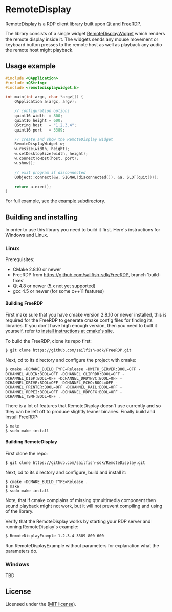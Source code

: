 # RemoteDisplay

RemoteDisplay is a RDP client library built upon [Qt](http://qt.digia.com/) and [FreeRDP](http://www.freerdp.com/).

The library consists of a single widget [RemoteDisplayWidget](src/remotedisplaywidget.h)
which renders the remote display inside it. The widgets sends any mouse movement
or keyboard button presses to the remote host as well as playback any audio the
remote host might playback. 

## Usage example
```C++
#include <QApplication>
#include <QString>
#include <remotedisplaywidget.h>

int main(int argc, char *argv[]) {
    QApplication a(argc, argv);

	// configuration options
	quint16 width  = 800;
	quint16 height = 600;
	QString host   = "1.2.3.4";
	quint16 port   = 3389;

	// create and show the RemoteDisplay widget
    RemoteDisplayWidget w;
    w.resize(width, height);
    w.setDesktopSize(width, height);
    w.connectToHost(host, port);
    w.show();

	// exit program if disconnected
    QObject::connect(&w, SIGNAL(disconnected()), &a, SLOT(quit()));

    return a.exec();
}
```
For full example, see the [example subdirectory](example).

## Building and installing
In order to use this library you need to build it first. Here's instructions
for Windows and Linux.

### Linux
Prerequisites:
* CMake 2.8.10 or newer
* FreeRDP from https://github.com/sailfish-sdk/FreeRDP, branch 'build-fixes'
* Qt 4.8 or newer (5.x not yet supported)
* gcc 4.5 or newer (for some c++11 features)

#### Building FreeRDP
First make sure that you have cmake version 2.8.10 or newer installed, this is
required for the FreeRDP to generate cmake config files for finding its libraries.
If you don't have high enough version, then you need to built it yourself,
refer to [install instructions at cmake's site](http://www.cmake.org/cmake/help/install.html).

To build the FreeRDP, clone its repo first:
```
$ git clone https://github.com/sailfish-sdk/FreeRDP.git
```
Next, cd to its directory and configure the project with cmake:
```
$ cmake -DCMAKE_BUILD_TYPE=Release -DWITH_SERVER:BOOL=OFF -DCHANNEL_AUDIN:BOOL=OFF -DCHANNEL_CLIPRDR:BOOL=OFF -DCHANNEL_DISP:BOOL=OFF -DCHANNEL_DRDYNVC:BOOL=OFF -DCHANNEL_DRIVE:BOOL=OFF -DCHANNEL_ECHO:BOOL=OFF -DCHANNEL_PRINTER:BOOL=OFF -DCHANNEL_RAIL:BOOL=OFF -DCHANNEL_RDPEI:BOOL=OFF -DCHANNEL_RDPGFX:BOOL=OFF -DCHANNEL_TSMF:BOOL=OFF .
```
There is a lot of features that RemoteDisplay doesn't use currently and so they
can be left off to produce slightly leaner binaries.
Finally build and install FreeRDP:
```
$ make
$ sudo make install
```

#### Building RemoteDisplay
First clone the repo:
```
$ git clone https://github.com/sailfish-sdk/RemoteDisplay.git
```
Next, cd to its directory and configure, build and install it:
```
$ cmake -DCMAKE_BUILD_TYPE=Release .
$ make
$ sudo make install
```
Note, that if cmake complains of missing qtmultimedia component then sound playback
might not work, but it will not prevent compiling and using of the library.

Verify that the RemoteDisplay works by starting your RDP server and running
RemoteDisplay's example:
```
$ RemoteDisplayExample 1.2.3.4 3389 800 600
```
Run RemoteDisplayExample without parameters for explanation what the parameters do.

### Windows
TBD

## License
Licensed under the ([MIT license](LICENSE)).
